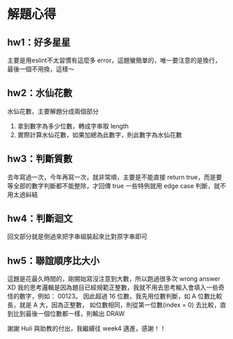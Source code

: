 # 解題心得

## hw1：好多星星

主要是用eslint不太習慣有這麼多 error，這題蠻簡單的，唯一要注意的是換行，最後一個不用換，這樣～

## hw2：水仙花數

水仙花數，主要解題分成兩個部分

1. 拿到數字為多少位數，轉成字串取 length
2. 實際計算水仙花數，如果加總為此數字，則此數字為水仙花數

## hw3：判斷質數

去年寫過一次，今年再寫一次，就非常順，主要是不能直接 return true，而是要等全部的數字判斷都不能整除，才回傳 true
一些特例就用 edge case 判斷，就不用太過糾結

## hw4：判斷迴文

回文部分就是倒過來把字串組裝起來比對原字串即可

## hw5：聯誼順序比大小

這題是花最久時間的，剛開始寫沒注意到大數，所以跑過很多次 wrong answer XD
我的思考邏輯是因為題目已經規範正整數，我就不用去思考輸入會填入一些奇怪的數字，例如： 00123。
因此超過 16 位數，我先用位數判斷，如 A 位數比較長，就是 A 大，因為正整數，
如位數相同，則從第一位數(index = 0) 去比較，直到比到最後一個位數都一樣，則輸出 DRAW

謝謝 Huli 與助教的付出，我繼續往 week4 邁進，感謝！！  
